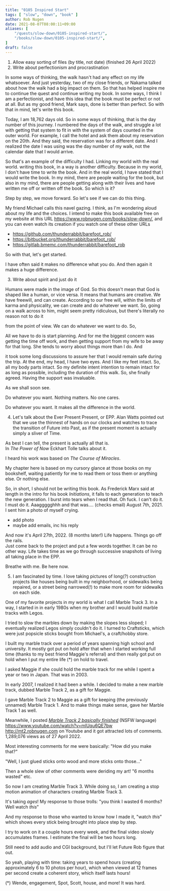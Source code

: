 ```yaml
---
title: "0105 Inspired Start"
tags: [ "slow", "down", "book" ]
author: Rob Nugen
date: 2021-08-07T08:00:11+09:00
aliases: [
    "/quests/slow-down/0105-inspired-start/",
    "/books/slow-down/0105-inspired-start/",
]
draft: false
---
```


1. Allow easy sorting of files (by title, not date) (finished 26 April 2022)
2. Write about perfectionism and procrastination

In some ways of thinking, the walk hasn't had any effect on my life whatsoever. And just yesterday, two of my close friends, or Nakama talked about how the walk had a big impact on them. So that has helped inspire me to continue the quest and continue writing my book. In some ways, I think I am a perfectionist, and have this idea that the book must be perfect or not at all. But as my good friend, Mark says, done is better than perfect. So with that in mind, let's write this book.

Today, I am 18,762 days old. So in some ways of thinking, that is the day number of this journey. I numbered the days of the walk, and struggle a lot with getting that system to fit in with the system of days counted in the outer world. For example, I call the hotel and ask them about my reservation on the 20th. And they said, the reservation was for a different date. And I realized the date I was using was the day number of my walk, not the calendar date that I would arrive.

So that's an example of the difficulty I had. Linking my world with the real world. writing this book, in a way is another difficulty. Because in my world, I don't have time to write the book. And in the real world, I have stated that I would write the book. In my mind, there are people waiting for the book, but also in my mind, there are people getting along with their lives and have written me off or written off the book. So which is it?

Step by step, we move forward. So let's see if we can do this thing.

My friend Michael calls this navel gazing. I think, as I'm wondering aloud about my life and the choices. I intend to make this book available free on my website at this URL https://www.robnugen.com/books/slow-down/, and you can even watch its creation if you watch one of these other URLs

* https://github.com/thunderrabbit/barefoot_rob/
* https://bitbucket.org/thunderrabbit/barefoot_rob/
* https://gitlab.bmemc.com/thunderrabbit/barefoot_rob

So with that, let's get started.

I have often said it makes no difference what you do.  And then again it makes a huge difference.

3. Write about spirit and just do it

Humans were made in the image of God. So this doesn't mean that God is shaped like a human, or vice versa. It means that humans are creative. We have freewill, and can create. According to our free will, within the limits of karma and physicality, we can create and do whatever we want. So, going on a walk across to him, might seem pretty ridiculous, but there's literally no reason not to do it

from the point of view. We can do whatever we want to do. So,

All we have to do is start planning. And for me the biggest concern was getting the time off work, and then getting support from my wife to be away for that long.  She tends to worry about things more than I do. And

it took some long discussions to assure her that I would remain safe during the trip. At the end, my head, I have two eyes. And I like my feet intact. So, all my body parts intact. So my definite intent intention to remain intact for as long as possible, including the duration of this walk. So, she finally agreed. Having the support was invaluable.

As we shall soon see.


Do whatever you want.  Nothing matters.  No one cares.

Do whatever you want.  It makes all the difference in the world.

4. Let's talk about the Ever Present Present, or EPP.
Alan Watts pointed out that we use the thinnest of
hands on our clocks and watches to trace the transition of Future into Past,
as if the present moment is actually simply a sliver of Time.

As best I can tell, the present is actually all that is.  
In _The Power of Now_ Eckhart Tolle talks about it.

I heard his work was based on _The Course of Miracles_.

My chapter here is based on my cursory glance at those books on my bookshelf,
waiting patiently for me to read them or toss them or anything else.  Or nothing else.

So, in short, I should not be writing this book.  As Frederick Marx said at length
in the intro for his book _Initiations_, it falls to each generation to teach the
new generation. I burst into tears when I read that.  Oh fuck.  I can't do it.  
I must do it.  Aaaggggghhh  and that was.... (checks email) August 7th, 2021.  
I sent him a photo of myself crying.

* add photo
* maybe add emails, inc his reply

And now it's April 27th, 2022.  (8 months later!)  Life happens.  Things go off the rails.  
Just come back to the project and put a few words together.  It can be no other way.
Life takes time as we go through successive snapshots of living all taking place in the EPP.

Breathe with me.  Be here now.

5. I am fascinated by time.  I love taking pictures of long(?) construction projects
like houses being built in my neighborhood, or sidewalks being repaired,
or a street being narrowed(!) to make more room for sidewalks on each side.

One of my favorite projects in my world is what I call Marble Track 3.
In a way, I started in in early 1980s when my brother and I would build
marble tracks with Legos.

I tried to slow the marbles down by making the slopes less sloped;
I eventually realized Legos simply couldn't do it.  I turned to Craftsticks,
which were just popsicle sticks bought from Michael's, a craft/hobby store.

I built my marble track over a period of years spanning high school and university.
It mostly got put on hold after that when I started working full time
(thanks to my best friend Maggie's referral)
and then really got put on hold when I put my entire life (*) on hold to travel.

I asked Maggie if she could hold the marble track for me
while I spent a year or two in Japan.  That was in 2003.

In early 2007, I realized it had been a while.
I decided to make a new marble track, dubbed Marble Track 2,
as a gift for Maggie.

I gave Marble Track 2 to Maggie as a gift for keeping (the previously unnamed)
Marble Track 1. And to make things make sense, gave her Marble Track 1 as well.

Meanwhile, I posted
[_Marble Track 2 basically finished_](https://www.youtube.com/watch?reload=9&v=mlUqu6QE7bw)
(NSFW language)
https://www.youtube.com/watch?v=mlUqu6QE7bw
http://mt2.robnugen.com
on Youtube and it got attracted lots of comments.
1,289,076 views as of 27 April 2022.

Most interesting comments for me were basically: "How did you make that?"

"Well, I just glued sticks onto wood and more sticks onto those..."

Then a whole slew of other comments were deriding my art!  "6 months wasted" etc.

So now I am creating Marble Track 3.
While doing so, I am creating a stop motion animation
of characters creating Marble Track 3.

It's taking *ages*!  My response to those trolls:
"you think I wasted 6 months?  Well watch *this*"

And my response to those who wanted to know how I made it, "watch *this*"
which shows every stick being brought into place step by step.

I try to work on it a couple hours every week,
and the final video slowly accumulates frames.
I estimate the final will be two hours long.

Still need to add audio and CGI background, but I'll let Future Rob figure that out.

So yeah, playing with time: taking years to spend hours (creating approximately
6 to 10 photos per hour), which when viewed at 12 frames per second create a coherent
story, which itself lasts hours!

(*) Wende, engagement, Spot, Scott, house, and more!  It was hard.
